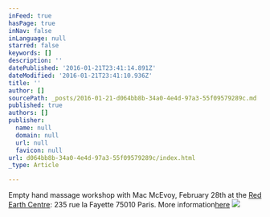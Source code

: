 ```yaml
---
inFeed: true
hasPage: true
inNav: false
inLanguage: null
starred: false
keywords: []
description: ''
datePublished: '2016-01-21T23:41:14.891Z'
dateModified: '2016-01-21T23:41:10.936Z'
title: ''
author: []
sourcePath: _posts/2016-01-21-d064bb8b-34a0-4e4d-97a3-55f09579289c.md
published: true
authors: []
publisher:
  name: null
  domain: null
  url: null
  favicon: null
url: d064bb8b-34a0-4e4d-97a3-55f09579289c/index.html
_type: Article

---
```

Empty hand massage workshop with Mac McEvoy, February 28th at the [Red Earth Centre][0]: 235 rue la Fayette 75010 Paris. More information[here][1]
![](https://the-grid-user-content.s3-us-west-2.amazonaws.com/c736f606-f8e3-4cd2-8285-dcb0c9b6ab30.jpg)

[0]: http://www.redearthcentre.com/
[1]: http://www.redearthcentre.com/eng/?p=1099